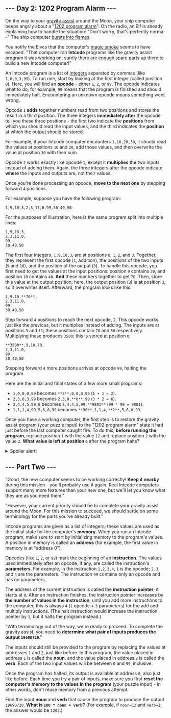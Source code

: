 
## --- Day 2: 1202 Program Alarm ---

On the way to your [gravity assist](https://en.wikipedia.org/wiki/Gravity_assist) around the Moon, your ship computer beeps angrily about a "[1202 program alarm](https://www.hq.nasa.gov/alsj/a11/a11.landing.html#1023832)". On the radio, an Elf is already explaining how to handle the situation: "Don't worry, that's perfectly norma--" The ship computer [bursts into flames](https://en.wikipedia.org/wiki/Halt_and_Catch_Fire).

You notify the Elves that the computer's [magic smoke](https://en.wikipedia.org/wiki/Magic_smoke) seems to have escaped. "That computer ran **Intcode** programs like the gravity assist program it was working on; surely there are enough spare parts up there to build a new Intcode computer!"

An Intcode program is a list of [integers](https://en.wikipedia.org/wiki/Integer) separated by commas (like `1,0,0,3,99`).  To run one, start by looking at the first integer (called position `0`). Here, you will find an **opcode** - either `1`, `2`, or `99`. The opcode indicates what to do; for example, `99` means that the program is finished and should immediately halt. Encountering an unknown opcode means something went wrong.

Opcode `1` **adds** together numbers read from two positions and stores the result in a third position. The three integers **immediately after** the opcode tell you these three positions - the first two indicate the **positions** from which you should read the input values, and the third indicates the **position** at which the output should be stored.

For example, if your Intcode computer encounters `1,10,20,30`, it should read the values at positions `10` and `20`, add those values, and then overwrite the value at position `30` with their sum.

Opcode `2` works exactly like opcode `1`, except it **multiplies** the two inputs instead of adding them. Again, the three integers after the opcode indicate **where** the inputs and outputs are, not their values.

Once you're done processing an opcode, **move to the next one** by stepping forward `4` positions.

For example, suppose you have the following program:

```
1,9,10,3,2,3,11,0,99,30,40,50
```

For the purposes of illustration, here is the same program split into multiple lines:

```
1,9,10,3,
2,3,11,0,
99,
30,40,50

```

The first four integers, `1,9,10,3`, are at positions `0`, `1`, `2`, and `3`. Together, they represent the first opcode (`1`, addition), the positions of the two inputs (`9` and `10`), and the position of the output (`3`).  To handle this opcode, you first need to get the values at the input positions: position `9` contains `30`, and position `10` contains `40`.  **Add** these numbers together to get `70`.  Then, store this value at the output position; here, the output position (`3`) is **at** position `3`, so it overwrites itself.  Afterward, the program looks like this:

```
1,9,10,**70**,
2,3,11,0,
99,
30,40,50

```

Step forward `4` positions to reach the next opcode, `2`. This opcode works just like the previous, but it multiplies instead of adding.  The inputs are at positions `3` and `11`; these positions contain `70` and `50` respectively. Multiplying these produces `3500`; this is stored at position `0`:

```
**3500**,9,10,70,
2,3,11,0,
99,
30,40,50

```

Stepping forward `4` more positions arrives at opcode `99`, halting the program.

Here are the initial and final states of a few more small programs:

- `1,0,0,0,99` becomes `**2**,0,0,0,99` (`1 + 1 = 2`).
- `2,3,0,3,99` becomes `2,3,0,**6**,99` (`3 * 2 = 6`).
- `2,4,4,5,99,0` becomes `2,4,4,5,99,**9801**` (`99 * 99 = 9801`).
- `1,1,1,4,99,5,6,0,99` becomes `**30**,1,1,4,**2**,5,6,0,99`.

Once you have a working computer, the first step is to restore the gravity assist program (your puzzle input) to the "1202 program alarm" state it had just before the last computer caught fire. To do this, **before running the program**, replace position `1` with the value `12` and replace position `2` with the value `2`. **What value is left at position `0`** after the program halts?

<details><summary>Spoiler alert!</summary>

<p>Your puzzle answer was 8017076.</p></details>

## --- Part Two ---

"Good, the new computer seems to be working correctly!  **Keep it nearby** during this mission - you'll probably use it again. Real Intcode computers support many more features than your new one, but we'll let you know what they are as you need them."

"However, your current priority should be to complete your gravity assist around the Moon. For this mission to succeed, we should settle on some terminology for the parts you've already built."

Intcode programs are given as a list of integers; these values are used as the initial state for the computer's **memory**. When you run an Intcode program, make sure to start by initializing memory to the program's values. A position in memory is called an **address** (for example, the first value in memory is at "address 0").

Opcodes (like `1`, `2`, or `99`) mark the beginning of an **instruction**.  The values used immediately after an opcode, if any, are called the instruction's **parameters**.  For example, in the instruction `1,2,3,4`, `1` is the opcode; `2`, `3`, and `4` are the parameters. The instruction `99` contains only an opcode and has no parameters.

The address of the current instruction is called the **instruction pointer**; it starts at `0`.  After an instruction finishes, the instruction pointer increases by **the number of values in the instruction**; until you add more instructions to the computer, this is always `4` (`1` opcode + `3` parameters) for the add and multiply instructions. (The halt instruction would increase the instruction pointer by `1`, but it halts the program instead.)

"With terminology out of the way, we're ready to proceed. To complete the gravity assist, you need to **determine what pair of inputs produces the output `19690720`**."

The inputs should still be provided to the program by replacing the values at addresses `1` and `2`, just like before.  In this program, the value placed in address `1` is called the **noun**, and the value placed in address `2` is called the **verb**.   Each of the two input values will be between `0` and `99`, inclusive.

Once the program has halted, its output is available at address `0`, also just like before. Each time you try a pair of inputs, make sure you first **reset the computer's memory to the values in the program** (your puzzle input) - in other words, don't reuse memory from a previous attempt.

Find the input **noun** and **verb** that cause the program to produce the output `19690720`. **What is `100 * noun + verb`?** (For example, if `noun=12` and `verb=2`, the answer would be `1202`.)
